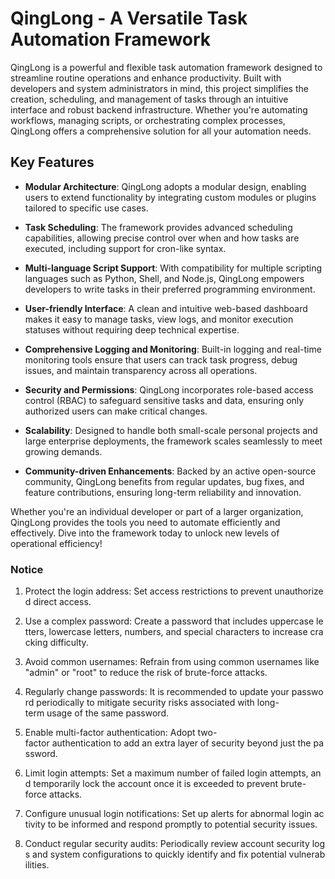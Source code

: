 # QingLong - A Versatile Task Automation Framework

QingLong is a powerful and flexible task automation framework designed to streamline routine operations and enhance productivity. Built with developers and system administrators in mind, this project simplifies the creation, scheduling, and management of tasks through an intuitive interface and robust backend infrastructure. Whether you're automating workflows, managing scripts, or orchestrating complex processes, QingLong offers a comprehensive solution for all your automation needs.

## Key Features

- **Modular Architecture**: QingLong adopts a modular design, enabling users to extend functionality by integrating custom modules or plugins tailored to specific use cases.

- **Task Scheduling**: The framework provides advanced scheduling capabilities, allowing precise control over when and how tasks are executed, including support for cron-like syntax.

- **Multi-language Script Support**: With compatibility for multiple scripting languages such as Python, Shell, and Node.js, QingLong empowers developers to write tasks in their preferred programming environment.

- **User-friendly Interface**: A clean and intuitive web-based dashboard makes it easy to manage tasks, view logs, and monitor execution statuses without requiring deep technical expertise.

- **Comprehensive Logging and Monitoring**: Built-in logging and real-time monitoring tools ensure that users can track task progress, debug issues, and maintain transparency across all operations.

- **Security and Permissions**: QingLong incorporates role-based access control (RBAC) to safeguard sensitive tasks and data, ensuring only authorized users can make critical changes.

- **Scalability**: Designed to handle both small-scale personal projects and large enterprise deployments, the framework scales seamlessly to meet growing demands.

- **Community-driven Enhancements**: Backed by an active open-source community, QingLong benefits from regular updates, bug fixes, and feature contributions, ensuring long-term reliability and innovation.

Whether you're an individual developer or part of a larger organization, QingLong provides the tools you need to automate efficiently and effectively. Dive into the framework today to unlock new levels of operational efficiency!

### Notice

1.  Protect the login address: Set access restrictions to prevent unauthorized direct access.
    
2.  Use a complex password: Create a password that includes uppercase letters, lowercase letters, numbers, and special characters to increase cracking difficulty.
    
3.  Avoid common usernames: Refrain from using common usernames like "admin" or "root" to reduce the risk of brute-force attacks.
    
4.  Regularly change passwords: It is recommended to update your password periodically to mitigate security risks associated with long-term usage of the same password.
    
5.  Enable multi-factor authentication: Adopt two-factor authentication to add an extra layer of security beyond just the password.
    
6.  Limit login attempts: Set a maximum number of failed login attempts, and temporarily lock the account once it is exceeded to prevent brute-force attacks.
    
7.  Configure unusual login notifications: Set up alerts for abnormal login activity to be informed and respond promptly to potential security issues.
    
8.  Conduct regular security audits: Periodically review account security logs and system configurations to quickly identify and fix potential vulnerabilities.
        